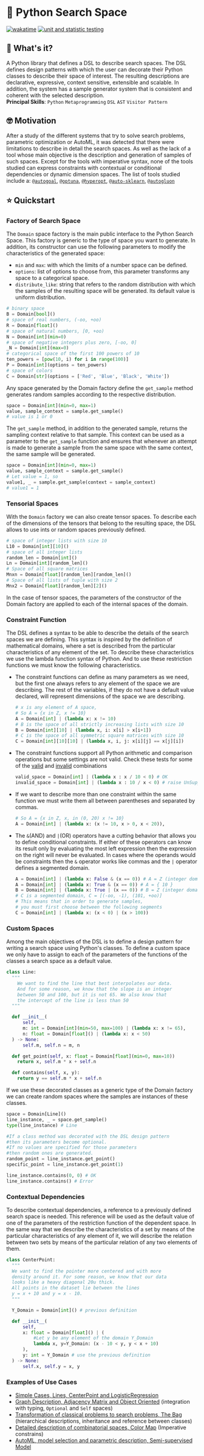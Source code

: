 # 🔭 Python Search Space

[![wakatime](https://wakatime.com/badge/github/danielorlando97/search-space.svg)](https://wakatime.com/badge/github/danielorlando97/search-space)
[![unit and statistic testing](https://github.com/danielorlando97/search-space/actions/workflows/test.yml/badge.svg)](https://github.com/danielorlando97/search-space/actions/workflows/test.yml)

## 🤔 What's it?

A Python library that defines a DSL to describe search spaces. The DSL defines
design patterns with which the user can decorate their Python classes to describe
their space of interest. The resulting descriptions are declarative, expressive,
context sensitive, extensible and scalable. In addition, the system has a sample
generator system that is consistent and coherent with the selected description.\
**Principal Skills**: `Python` `Metaprogramming` `DSL` `AST` `Visitor Pattern`

## 🤓 Motivation

After a study of the different systems that try to solve search problems,
parametric optimization or AutoML, it was detected that there were limitations
to describe in detail the search spaces. As well as the lack of a tool whose
main objective is the description and generation of samples of such spaces.
Except for the tools with imperative syntax, none of the tools studied can
express constraints with contextual or conditional dependencies or dynamic
dimension spaces. The list of tools studied include a:
[`@autogoal`](https://github.com/autogoal/autogoal/),
[`@optuna`](https://github.com/optuna/optuna),
[`@hyperopt`](http://hyperopt.github.io/hyperopt),
[`@auto-sklearn`](https://github.com/automl/auto-sklearn),
[`@autogluon`](https://github.com/awslabs/autogluon)

## ⭐ Quickstart

### Factory of Search Space

The `Domain` space factory is the main public interface to the Python Search Space.
This factory is generic to the type of space you want to generate. In addition,
its constructor can use the following parameters to modify the characteristics of the generated space:

- `min` and `max`: with which the limits of a number space can be defined.
- `options`: list of options to choose from, this parameter transforms any space to a categorical space.
- `distribute_like`: string that refers to the random distribution with which the samples of the resulting space will be generated.
  Its default value is uniform distribution.

```python
# binary space
B = Domain[bool]()
# space of real numbers, (-oo, +oo)
R = Domain[float]()
# space of natural numbers, [0, +oo)
N = Domain[int](min=0)
# space of negative integers plus zero, [-oo, 0]
_N = Domain[int](max=0)
# categorical space of the first 100 powers of 10
ten_powers = [pow(10, i) for i in range(100)]
P = Domain[int](options = ten_powers)
# space of colors
C = Domain[str](options = ['Red', 'Blue', 'Black', 'White'])
```

Any space generated by the Domain factory define the `get_sample`
method generates random samples according to the respective distribution.

```python
space = Domain[int](min=0, max=1)
value, sample_context = sample.get_sample()
# value is 1 or 0
```

The `get_sample` method, in addition to the generated sample,
returns the sampling context relative to that sample.
This context can be used as a parameter to the `get_sample`
function and ensures that whenever an attempt is made to
generate a sample from the same space with the same context,
the same sample will be generated.

```python
space = Domain[int](min=0, max=1)
value, sample_context = sample.get_sample()
# Let value = 1, so
value1, _ = sample.get_sample(context = sample_context)
# value1 = 1
```

### Tensorial Spaces

With the `Domain` factory we can also create tensor spaces.
To describe each of the dimensions of the tensors that belong
to the resulting space, the DSL allows to use ints or random spaces
previously defined.

```python
# space of integer lists with size 10
L10 = Domain[int][10]()
# space of all integer lists
random_len = Domain[int]()
Ln = Domain[int][random_len]()
# Space of all square matrices
Mnxn = Domain[float][random_len][random_len]()
# Space of all lists of tuple with size 2
Mnx2 = Domain[float][random_len][2]()
```

In the case of tensor spaces, the parameters of the constructor of the Domain
factory are applied to each of the internal spaces of the domain.

### Constraint Function

The DSL defines a syntax to be able to describe the details of the search
spaces we are defining. This syntax is inspired by the definition of
mathematical domains, where a set is described from the particular
characteristics of any element of the set. To describe these characteristics we use
the lambda function syntax of Python. And to use these restriction functions we must
know the following characteristics.

- The constraint functions can define as many parameters as we need,
  but the first one always refers to any element of the space we are
  describing. The rest of the variables, if they do not have a default
  value declared, will represent dimensions of the space we are describing.

  ```python
  # x is any element of A space,
  # So A = {x in Z, x != 10}
  A = Domain[int] | (lambda x: x != 10)
  # B is the space of all strictly increasing lists with size 10
  B = Domain[int][10] | (lambda x, i: x[i] > x[i+1])
  # C is the space of all symmetric square matrices with size 10
  C = Domain[int][10][10] | (lambda x, i, j: x[i][j] == x[j][i])
  ```

- The constraint functions support all Python arithmetic and
  comparison operations but some settings are not valid.
  Check these tests for some of the [valid](https://github.com/danielorlando97/search-space/blob/main/tests/constraint/test_syntaxes_valid.py) and [invalid](https://github.com/danielorlando97/search-space/blob/main/tests/constraint/test_syntaxes_invalid.py) combinations

  ```python
  valid_space = Domain[int] | (lambda x : x / 10 < 0) # OK
  invalid_space = Domain[int] | (lambda x : 10 / x < 0) # raise UnSupportOpError
  ```

- If we want to describe more than one constraint within the same function
  we must write them all between parentheses and separated by commas.

  ```python
  # So A = {x in Z, x, in (0, 20) x != 10}
  A = Domain[int] | (lambda x: (x != 10, x > 0, x < 20)),
  ```

- The `&`(AND) and `|`(OR) operators have a cutting behavior that allows
  you to define conditional constraints. If either of these operators
  can know its result only by evaluating the most left expression then
  the expression on the right will never be evaluated. In cases where
  the operands would be constraints then the `&` operator works like
  commas and the `|` operator defines a segmented domain.

  ```python
  A = Domain[int] | (lambda x: False & (x == 0)) # A = Z (integer domain)
  A = Domain[int] | (lambda x: True & (x == 0)) # A = { 10 }
  B = Domain[int] | (lambda x: True | (x == 0)) # B = Z (integer domain)
  # C is a segmented domain, C = [(-oo, -1), (101, +oo)]
  # This means that in order to generate samples,
  # you must first choose between the following segments
  C = Domain[int] | (lambda x: (x < 0) | (x > 100))
  ```

### Custom Spaces

Among the main objectives of the DSL is to define a design pattern
for writing a search space using Python's classes. To define a custom
space we only have to assign to each of the parameters of the functions
of the classes a search space as a default value.

```python
class Line:
  """
    We want to find the line that best interpolates our data.
    And for some reason, we know that the slope is an integer
    between 50 and 100, but it is not 65. We also know that
    the intercept of the line is less than 50
  """

  def __init__(
      self,
      m: int = Domain[int](min=50, max=100) | (lambda x: x != 65),
      n: float = Domain[float]() | (lambda x: x < 50)
  ) -> None:
      self.m, self.n = m, n

  def get_point(self, x: float = Domain[float](min=0, max=10))
    return x, self.m * x + self.n

  def contains(self, x, y):
    return y == self.m * x + self.n
```

If we use these decorated classes as a generic type of the Domain
factory we can create random spaces where the samples are instances of
these classes.

```python
space = Domain[Line]()
line_instance, _ = space.get_sample()
type(line_instance) # Line

#If a class method was decorated with the DSL design pattern
#then its parameters become optional.
#If no values are specified for those parameters
#then random ones are generated.
random_point = line_instance.get_point()
specific_point = line_instance.get_point(1)

line_instance.contains(0, 0) # OK
line_instance.contains() # Error
```

### Contextual Dependencies

To describe contextual dependencies, a reference to a previously
defined search space is needed. This reference will be used as the
default value of one of the parameters of the restriction function
of the dependent space. In the same way that we describe the
characteristics of a set by means of the particular characteristics
of any element of it, we will describe the relation between two
sets by means of the particular relation of any two elements of them.

```python
class CenterPoint:
  """
  We want to find the pointer more centered and with more
  density around it. For some reason, we know that our data
  looks like a heavy diagonal 20u thick.
  All points in the dataset lie between the lines
  y = x + 10 and y = x - 10.
  """

  Y_Domain = Domain[int]() # previous definition

  def __init__(
      self,
      x: float = Domain[float]() | (
          #Let y be any element of the domain Y_Domain
          lambda x, y=Y_Domain: (x - 10 < y, y < x + 10)
      ),
      y: int = Y_Domain # use the previous definition
  ) -> None:
      self.x, self.y = x, y
```

### Examples of Use Cases

- [Simple Cases, Lines, CenterPoint and LogisticRegression](https://github.com/danielorlando97/search-space/blob/main/tests/examples/basic_class_example_test.py)
- [Graph Description, Adjacency Matrix and Object Oriented](https://github.com/danielorlando97/search-space/blob/main/tests/examples/graph_examples_test.py) (integration with typing, `Optional` and `Self` spaces)
- [Transformation of classical problems to search problems, The Bag](https://github.com/danielorlando97/search-space/blob/main/tests/examples/greedy_or_dp_example.py) (hierarchical descriptions, inheritance and reference between classes)
- [Detailed description of combinatorial spaces, Color Map](https://github.com/danielorlando97/search-space/blob/main/tests/examples/ia_examples_test.py) (Imperative constrains)
- [AutoML, model selection and parametric description, Semi-supervised Model](https://github.com/danielorlando97/search-space/blob/main/tests/examples/auto_ml_example_test.py)

<!--
#### Valid Syntaxes

```python
Domain[int] | (lambda x: x | True)
Domain[int] | (lambda x: True | x)
Domain[int] | (lambda x: x & True)
Domain[int] | (lambda x: True & x)
Domain[str] | (lambda x: x == 'a') # (lambda x: 'a' == x)
Domain[int] | (lambda x: x != [1, 2]) # (lambda x: [1, 2] != x)
Domain[int] | (lambda x: x < 10) # (lambda x: 10 < x)
Domain[int] | (lambda x: x > 10) # (lambda x: 10 > x)
Domain[int] | (lambda x: x <= 10) # (lambda x: 10 <= x)
Domain[int] | (lambda x: x >= 10) # (lambda x: 10 >= x)
Domain[int] | (lambda x: x + 10) # (lambda x: 10 + x)
Domain[int] | (lambda x: x - 10) # (lambda x: 10 - x)
Domain[int] | (lambda x: x * 10) # (lambda x: 10 * x)
Domain[int] | (lambda x: x / 10) # (lambda x: 10 / x)
Domain[int] | (lambda x: x % 10)
Domain[int] | (lambda x: x % 10 % 10)
Domain[int] | (lambda x: x % 10 + 10)
Domain[int] | (lambda x: x % 10 - 10)
Domain[int] | (lambda x: x % 10 * 10)
Domain[int] | (lambda x: x % 10 / 10)
Domain[int] | (lambda x: x % 10 == 10)
Domain[int] | (lambda x: x % 10 != 10)
Domain[int] | (lambda x: x % 10 < 10)
Domain[int] | (lambda x: x % 10 <= 10)
Domain[int] | (lambda x: x % 10 > 10)
Domain[int] | (lambda x: x % 10 >= 10)
```

#### Invalid Syntaxes

```python
Domain[int] | (lambda x: 10 % x)
Domain[int] | (lambda x: False | x < 3)
Domain[int] | (lambda x: x > 5 | x < 3)
Domain[int] | (lambda x: True & x < 3)
Domain[int] | (lambda x: x > 5 & x < 3)
Domain[int] | (lambda x: (x == x) < 3)
Domain[int] | (lambda x: (x == x) + 3)
Domain[int] | (lambda x: (x != x) > 3)
Domain[int] | (lambda x: (x != x) - 3)
Domain[int] | (lambda x: (x < x) == 3)
Domain[int] | (lambda x: (x < x) * 3)
Domain[int] | (lambda x: (x > x) <= 3)
Domain[int] | (lambda x: (x > x) % 3)
Domain[int] | (lambda x: (x + 3)[3])
Domain[int] | (lambda x: (x + 3).member)
Domain[int] | (lambda x: (x % 3 == 1) + 5)
Domain[int] | (lambda x: (x % 3 == 1) < 5)
Domain[int][6][6][6]() | (lambda x, i, j: x[i][j] == x[j][i])

```
-->
<!--
#### Imperative Restrictions

## ⚙️ Installation

## 📚 Documentation
-->
